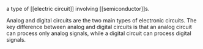 a type of [[electric circuit]] involving [[semiconductor]]s.

Analog and digital circuits are the two main types of electronic circuits. The key difference between analog and digital circuits is that an analog circuit can process only analog signals, while a digital circuit can process digital signals.